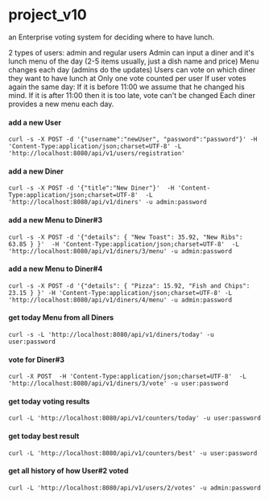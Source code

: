 # project_v10

an Enterprise voting system for deciding where to have lunch.

2 types of users: admin and regular users
Admin can input a diner and it's lunch menu of the day (2-5 items usually, just a dish name and price)
Menu changes each day (admins do the updates)
Users can vote on which diner they want to have lunch at
Only one vote counted per user
If user votes again the same day:
If it is before 11:00 we assume that he changed his mind.
If it is after 11:00 then it is too late, vote can't be changed
Each diner provides a new menu each day.

#### add a new User
`curl -s -X POST -d '{"username":"newUser", "password":"password"}'
-H 'Content-Type:application/json;charset=UTF-8'
-L 'http://localhost:8080/api/v1/users/registration'`

#### add a new Diner
`curl -s -X POST -d '{"title":"New Diner"}' 
-H 'Content-Type:application/json;charset=UTF-8' 
-L 'http://localhost:8080/api/v1/diners' -u admin:password`

#### add a new Menu to Diner#3
`curl -s -X POST -d '{"details": { "New Toast": 35.92, "New Ribs": 63.85 } }' 
-H 'Content-Type:application/json;charset=UTF-8' 
-L 'http://localhost:8080/api/v1/diners/3/menu' -u admin:password`

#### add a new Menu to Diner#4
`curl -s -X POST -d '{"details": { "Pizza": 15.92, "Fish and Chips": 23.15 } }'
-H 'Content-Type:application/json;charset=UTF-8'
-L 'http://localhost:8080/api/v1/diners/4/menu' -u admin:password`

#### get today Menu from all Diners
`curl -s -L 'http://localhost:8080/api/v1/diners/today' -u user:password`

#### vote for Diner#3
`curl -X POST 
-H 'Content-Type:application/json;charset=UTF-8' 
-L 'http://localhost:8080/api/v1/diners/3/vote' -u user:password`

#### get today voting results
`curl -L 'http://localhost:8080/api/v1/counters/today' -u user:password`

#### get today best result
`curl -L 'http://localhost:8080/api/v1/counters/best' -u user:password`

#### get all history of how User#2 voted
`curl -L 'http://localhost:8080/api/v1/users/2/votes' -u admin:password`